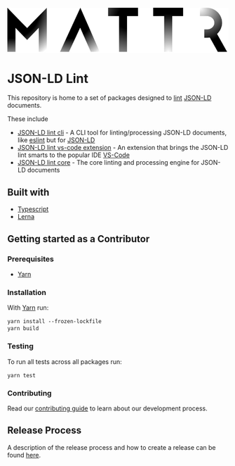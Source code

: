 ![Mattr logo](./docs/assets/mattr-black.svg)

# JSON-LD Lint

This repository is home to a set of packages designed to [lint](<"https://en.wikipedia.org/wiki/Lint_(software)">) [JSON-LD](https://www.w3.org/TR/json-ld11/) documents.

These include

- [JSON-LD lint cli](./packages/jsonld-lint-cli/README.md) - A CLI tool for linting/processing JSON-LD documents, like [eslint](https://github.com/eslint/eslint) but for [JSON-LD](https://www.w3.org/TR/json-ld11/)
- [JSON-LD lint vs-code extension](./packages/jsonld-lint-vscode/README.md) - An extension that brings the JSON-LD lint smarts to the popular IDE [VS-Code](https://code.visualstudio.com/)
- [JSON-LD lint core](./packages/jsonld-lint/README.md) - The core linting and processing engine for JSON-LD documents

## Built with

- [Typescript](https://www.typescriptlang.org/)
- [Lerna](https://lerna.js.org/)

## Getting started as a Contributor

### Prerequisites

- [Yarn](https://yarnpkg.com/)

### Installation

With [Yarn](https://yarnpkg.com/) run:

```
yarn install --frozen-lockfile
yarn build
```

### Testing

To run all tests across all packages run:

```
yarn test
```

### Contributing

Read our [contributing guide](./CONTRIBUTING.md) to learn about our development process.

## Release Process

A description of the release process and how to create a release can be found [here](./docs/RELEASE.md).

